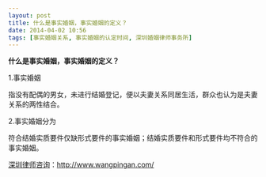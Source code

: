 ```yaml
---
layout: post
title: 什么是事实婚姻，事实婚姻的定义？
date: 2014-04-02 10:56
tags: [事实婚姻关系, 事实婚姻的认定时间, 深圳婚姻律师事务所]
---
```

<strong>什么是事实婚姻，事实婚姻的定义？</strong>

1.事实婚姻

指没有配偶的男女，未进行结婚登记，便以夫妻关系同居生活，群众也认为是夫妻关系的两性结合。

2.事实婚姻分为

符合结婚实质要件仅缺形式要件的事实婚姻；结婚实质要件和形式要件均不符合的事实婚姻。


<a href="http://www.wangpingan.com/">深圳律师咨询</a>：<a href="http://www.wangpingan.com/">http://www.wangpingan.com/</a>

